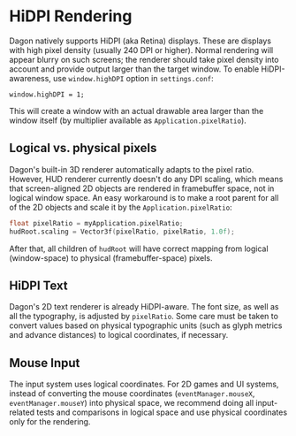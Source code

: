 # HiDPI Rendering

Dagon natively supports HiDPI (aka Retina) displays. These are displays with high pixel density (usually 240 DPI or higher). Normal rendering will appear blurry on such screens; the renderer should take pixel density into account and provide output larger than the target window. To enable HiDPI-awareness, use `window.highDPI` option in `settings.conf`:

```
window.highDPI = 1;
```

This will create a window with an actual drawable area larger than the window itself (by multiplier available as `Application.pixelRatio`).

## Logical vs. physical pixels

Dagon's built-in 3D renderer automatically adapts to the pixel ratio. However, HUD renderer currently doesn't do any DPI scaling, which means that screen-aligned 2D objects are rendered in framebuffer space, not in logical window space. An easy workaround is to make a root parent for all of the 2D objects and scale it by the `Application.pixelRatio`:

```d
float pixelRatio = myApplication.pixelRatio;
hudRoot.scaling = Vector3f(pixelRatio, pixelRatio, 1.0f);
```

After that, all children of `hudRoot` will have correct mapping from logical (window-space) to physical (framebuffer-space) pixels.

## HiDPI Text

Dagon's 2D text renderer is already HiDPI-aware. The font size, as well as all the typography, is adjusted by `pixelRatio`. Some care must be taken to convert values based on physical typographic units (such as glyph metrics and advance distances) to logical coordinates, if necessary.

## Mouse Input

The input system uses logical coordinates. For 2D games and UI systems, instead of converting the mouse coordinates (`eventManager.mouseX`, `eventManager.mouseY`) into physical space, we recommend doing all input-related tests and comparisons in logical space and use physical coordinates only for the rendering.
